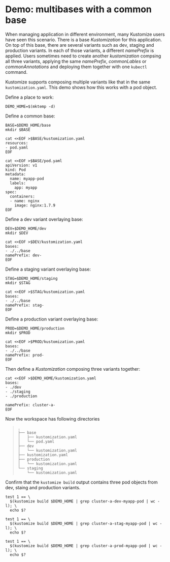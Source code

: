 # Demo: multibases with a common base

When managing application in different environment, many Kustomize users have seen this scenario. There is a base _Kustomization_ for this application. On top of this base, there are several variants such as dev, staging and production variants. In each of those variants, a different _namePrefix_ is applied. Users sometimes need to create another _kustomization_ compsing all three variants, applying the same _namePrefix_, _commonLables_ or _commonAnnotations_ and deploying them together with one `kubectl` command.

Kustomize supports composing multiple variants like that in the same `kustomization.yaml`. This demo shows how this works with a pod object.

Define a place to work:

<!-- @makeWorkplace @test -->
```
DEMO_HOME=$(mktemp -d)
```

Define a common base:
<!-- @makeBase @test -->
```
BASE=$DEMO_HOME/base
mkdir $BASE

cat <<EOF >$BASE/kustomization.yaml
resources:
- pod.yaml
EOF

cat <<EOF >$BASE/pod.yaml
apiVersion: v1
kind: Pod
metadata:
  name: myapp-pod
  labels:
    app: myapp
spec:
  containers:
  - name: nginx
    image: nginx:1.7.9
EOF
```

Define a dev variant overlaying base:
<!-- @makeDev @test -->
```
DEV=$DEMO_HOME/dev
mkdir $DEV

cat <<EOF >$DEV/kustomization.yaml
bases:
- ./../base
namePrefix: dev-
EOF
```

Define a staging variant overlaying base:
<!-- @makeStaging @test -->
```
STAG=$DEMO_HOME/staging
mkdir $STAG

cat <<EOF >$STAG/kustomization.yaml
bases:
- ./../base
namePrefix: stag-
EOF
```

Define a production variant overlaying base:
<!-- @makeProd @test -->
```
PROD=$DEMO_HOME/production
mkdir $PROD

cat <<EOF >$PROD/kustomization.yaml
bases:
- ./../base
namePrefix: prod-
EOF
```

Then define a _Kustomization_ composing three variants together:
<!-- @makeTopLayer @test -->
```
cat <<EOF >$DEMO_HOME/kustomization.yaml
bases:
- ./dev
- ./staging
- ./production

namePrefix: cluster-a-
EOF
```

Now the workspace has following directories
> ```
> .
> ├── base
> │   ├── kustomization.yaml
> │   └── pod.yaml
> ├── dev
> │   └── kustomization.yaml
> ├── kustomization.yaml
> ├── production
> │   └── kustomization.yaml
> └── staging
>     └── kustomization.yaml
> ```

Confirm that the `kustomize build` output contains three pod objects from dev, staing and production variants.

<!-- @confirmVariants @test -->
```
test 1 == \
  $(kustomize build $DEMO_HOME | grep cluster-a-dev-myapp-pod | wc -l); \
  echo $?
  
test 1 == \
  $(kustomize build $DEMO_HOME | grep cluster-a-stag-myapp-pod | wc -l); \
  echo $?
  
test 1 == \
  $(kustomize build $DEMO_HOME | grep cluster-a-prod-myapp-pod | wc -l); \
  echo $?    
```


